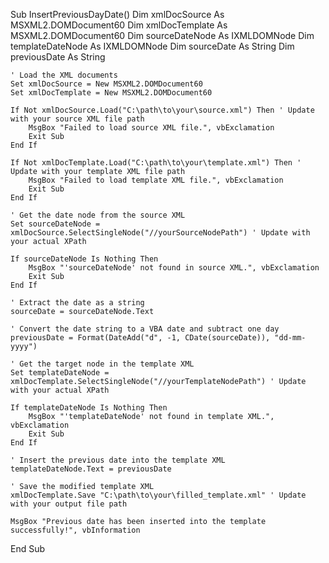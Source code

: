 Sub InsertPreviousDayDate()
    Dim xmlDocSource As MSXML2.DOMDocument60
    Dim xmlDocTemplate As MSXML2.DOMDocument60
    Dim sourceDateNode As IXMLDOMNode
    Dim templateDateNode As IXMLDOMNode
    Dim sourceDate As String
    Dim previousDate As String
    
    ' Load the XML documents
    Set xmlDocSource = New MSXML2.DOMDocument60
    Set xmlDocTemplate = New MSXML2.DOMDocument60
    
    If Not xmlDocSource.Load("C:\path\to\your\source.xml") Then ' Update with your source XML file path
        MsgBox "Failed to load source XML file.", vbExclamation
        Exit Sub
    End If
    
    If Not xmlDocTemplate.Load("C:\path\to\your\template.xml") Then ' Update with your template XML file path
        MsgBox "Failed to load template XML file.", vbExclamation
        Exit Sub
    End If
    
    ' Get the date node from the source XML
    Set sourceDateNode = xmlDocSource.SelectSingleNode("//yourSourceNodePath") ' Update with your actual XPath
    
    If sourceDateNode Is Nothing Then
        MsgBox "'sourceDateNode' not found in source XML.", vbExclamation
        Exit Sub
    End If
    
    ' Extract the date as a string
    sourceDate = sourceDateNode.Text
    
    ' Convert the date string to a VBA date and subtract one day
    previousDate = Format(DateAdd("d", -1, CDate(sourceDate)), "dd-mm-yyyy")
    
    ' Get the target node in the template XML
    Set templateDateNode = xmlDocTemplate.SelectSingleNode("//yourTemplateNodePath") ' Update with your actual XPath
    
    If templateDateNode Is Nothing Then
        MsgBox "'templateDateNode' not found in template XML.", vbExclamation
        Exit Sub
    End If
    
    ' Insert the previous date into the template XML
    templateDateNode.Text = previousDate
    
    ' Save the modified template XML
    xmlDocTemplate.Save "C:\path\to\your\filled_template.xml" ' Update with your output file path
    
    MsgBox "Previous date has been inserted into the template successfully!", vbInformation
End Sub
